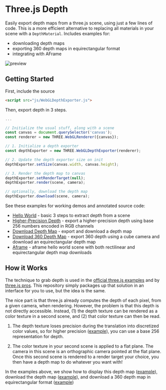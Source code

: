 # Three.js Depth

Easily export depth maps from a three.js scene, using just a few lines of code. This is a more efficient alternative to replacing all materials in your scene with a `DepthMaterial`. Includes examples for:

- downloading depth maps
- exporting 360 depth maps in equirectangular format
- integrating with AFrame

![preview](https://user-images.githubusercontent.com/2068077/153742846-6ae61a83-77d3-479e-ba59-a999c801f6d8.jpg)

## Getting Started

First, include the source

```html
<script src="js/WebGLDepthExporter.js">
```

Then, export depth in 3 steps.

```javascript
...

// Initialize the usual stuff, along with a scene
const canvas = document.querySelector('canvas');
const renderer = new THREE.WebGLRenderer({canvas});

// 1. Initialize a depth exporter
const depthExporter = new THREE.WebGLDepthExporter(renderer);

// 2. Update the depth exporter size on init
depthExporter.setSize(canvas.width, canvas.height);

// 3. Render the depth map to canvas
depthExporter.setRenderTarget(null);
depthExporter.render(scene, camera);

// optionally, download the depth map
depthExporter.download(scene, camera);
```

See these examples for working demos and annotated source code:

- [Hello World](http://alvinwan.com/threejs.depth/examples/basic.html) - basic 3 steps to extract depth from a scene
- [Higher-Precision Depth](http://alvinwan.com/threejs.depth/examples/precision.html) - export a higher-precision depth using base 256 numbers encoded in RGB channels
- [Download Depth Map](http://alvinwan.com/threejs.depth/examples/export.html) - export and download a depth map
- [Download 360 Depth Map](http://alvinwan.com/threejs.depth/examples/export360.html) - export 360 depth using a cube camera and download an equirectangular depth map
- [Aframe](http://alvinwan.com/threejs.depth/examples/aframe.html) - aframe hello world scene with both rectilinear and equirectangular depth map downloads

## How it Works

The technique to grab depth is used in the [official three.js examples](https://threejs.org/examples/?q=depth#webgl_depth_texture) and by [three.js pros](https://stackoverflow.com/a/58946651/4855984). This repository simply packages up that solution in an interface for you to use, but the idea is the same. 

The nice part is that three.js already computes the depth of each pixel, from a given camera, when rendering. However, the problem is that this depth is not directly accessible. Instead, (1) the depth texture can be rendered as a color texture in a second scene, and (2) that color texture can then be read.

1. The depth texture loses precision during the translation into discretized color values, so for higher precision ([example](http://alvinwan.com/threejs.depth/examples/precision.html)), you can use a base 256 representation for depth.

2. The color texture in your second scene is applied to a flat plane. The camera in this scene is an orthographic camera pointed at the flat plane. Once this second scene is rendered to a render target your choice, you then have a depth map to do whatever you want with!

In the examples above, we show how to display this depth map ([example](http://alvinwan.com/threejs.depth/examples/basic.html)), download the depth map ([example](http://alvinwan.com/threejs.depth/examples/export.html)), and download a 360 depth map in equirectangular format ([example](http://alvinwan.com/threejs.depth/examples/export360.html))

